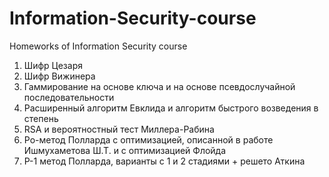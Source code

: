 # Information-Security-course
Homeworks of Information Security course

1. Шифр Цезаря
2. Шифр Вижинера
3. Гаммирование на основе ключа и на основе псевдослучайной последовательности
4. Расширенный алгоритм Евклида и алгоритм быстрого возведения в степень
5. RSA и вероятностный тест Миллера-Рабина
6. Ро-метод Полларда с оптимизацией, описанной в работе Ишмухаметова Ш.Т. и с оптимизацией Флойда
7. P-1 метод Полларда, варианты с 1 и 2 стадиями + решето Аткина
